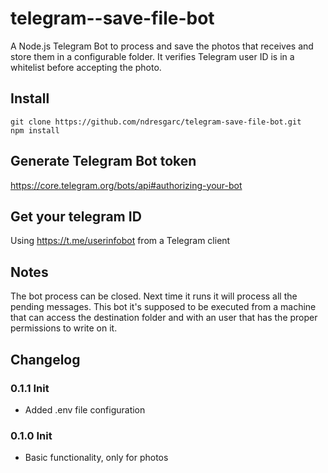 # telegram--save-file-bot

A Node.js Telegram Bot to process and save the photos that receives and store them in a configurable folder.
It verifies Telegram user ID is in a whitelist before accepting the photo.

## Install
```
git clone https://github.com/ndresgarc/telegram-save-file-bot.git
npm install
```

## Generate Telegram Bot token
https://core.telegram.org/bots/api#authorizing-your-bot

## Get your telegram ID
Using https://t.me/userinfobot from a Telegram client

## Notes
The bot process can be closed. Next time it runs it will process all the pending messages.
This bot it's supposed to be executed from a machine that can access the destination folder and with an user that has the proper permissions to write on it.

## Changelog

### 0.1.1 Init
- Added .env file configuration

### 0.1.0 Init
- Basic functionality, only for photos